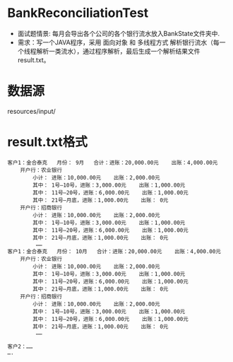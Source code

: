 # BankReconciliationTest
* 面试题情景: 每月会导出各个公司的各个银行流水放入BankState文件夹中.
* 需求：写一个JAVA程序，采用 面向对象  和 多线程方式 解析银行流水（每一个线程解析一类流水），通过程序解析，最后生成一个解析结果文件  result.txt。

# 数据源
resources/input/

# result.txt格式
```
客户1：金合泰克   月份： 9月   合计：进账：20,000.00元    出账：4,000.00元
    开户行：农业银行    
        小计： 进账：10,000.00元    出账：2,000.00元
        其中： 1号—10号，进账：3,000.00元    出账：1,000.00元
        其中： 11号—20号，进账：6,000.00元    出账：1,000.00元
        其中： 21号—月底，进账：1,000.00元    出账： 0元
    开户行：招商银行
        小计： 进账：10,000.00元    出账：2,000.00元
        其中： 1号—10号，进账：3,000.00元    出账：1,000.00元
        其中： 11号—20号，进账：6,000.00元    出账：1,000.00元
        其中： 21号—月底，进账：1,000.00元    出账： 0元
         ……
客户1：金合泰克   月份： 10月   合计：进账：20,000.00元    出账：4,000.00元
    开户行：农业银行    
        小计： 进账：10,000.00元    出账：2,000.00元
        其中： 1号—10号，进账：3,000.00元    出账：1,000.00元
        其中： 11号—20号，进账：6,000.00元    出账：1,000.00元
        其中： 21号—月底，进账：1,000.00元    出账： 0元
    开户行：招商银行
        小计： 进账：10,000.00元    出账：2,000.00元
        其中： 1号—10号，进账：3,000.00元    出账：1,000.00元
        其中： 11号—20号，进账：6,000.00元    出账：1,000.00元
        其中： 21号—月底，进账：1,000.00元    出账： 0元
         ……

客户2：……
….
```
